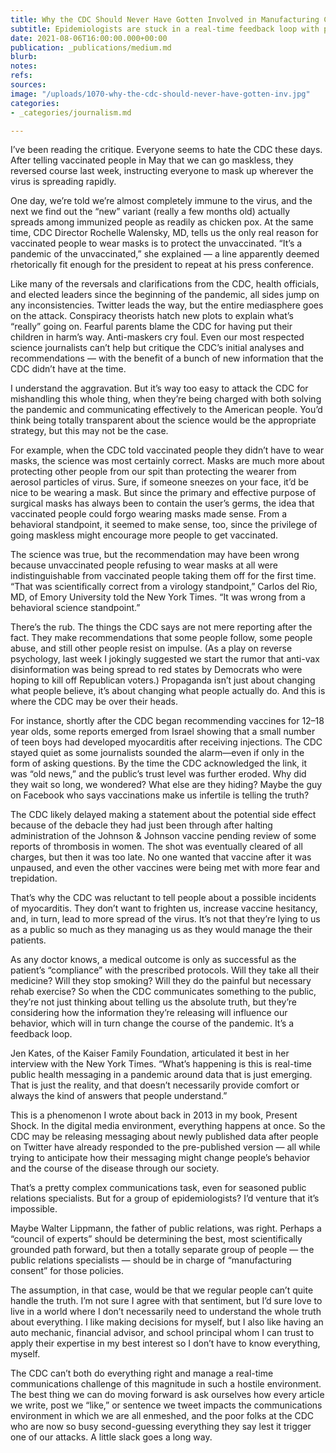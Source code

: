 ```yaml
---
title: Why the CDC Should Never Have Gotten Involved in Manufacturing Consent
subtitle: Epidemiologists are stuck in a real-time feedback loop with public health
date: 2021-08-06T16:00:00.000+00:00
publication: _publications/medium.md
blurb: 
notes: 
refs: 
sources: 
image: "/uploads/1070-why-the-cdc-should-never-have-gotten-inv.jpg"
categories:
- _categories/journalism.md

---
```

I’ve been reading the critique. Everyone seems to hate the CDC these days. After telling vaccinated people in May that we can go maskless, they reversed course last week, instructing everyone to mask up wherever the virus is spreading rapidly.

One day, we’re told we’re almost completely immune to the virus, and the next we find out the “new” variant (really a few months old) actually spreads among immunized people as readily as chicken pox. At the same time, CDC Director Rochelle Walensky, MD, tells us the only real reason for vaccinated people to wear masks is to protect the unvaccinated. “It’s a pandemic of the unvaccinated,” she explained — a line apparently deemed rhetorically fit enough for the president to repeat at his press conference.

Like many of the reversals and clarifications from the CDC, health officials, and elected leaders since the beginning of the pandemic, all sides jump on any inconsistencies. Twitter leads the way, but the entire mediasphere goes on the attack. Conspiracy theorists hatch new plots to explain what’s “really” going on. Fearful parents blame the CDC for having put their children in harm’s way. Anti-maskers cry foul. Even our most respected science journalists can’t help but critique the CDC’s initial analyses and recommendations — with the benefit of a bunch of new information that the CDC didn’t have at the time.

I understand the aggravation. But it’s way too easy to attack the CDC for mishandling this whole thing, when they’re being charged with both solving the pandemic and communicating effectively to the American people. You’d think being totally transparent about the science would be the appropriate strategy, but this may not be the case.

For example, when the CDC told vaccinated people they didn’t have to wear masks, the science was most certainly correct. Masks are much more about protecting other people from our spit than protecting the wearer from aerosol particles of virus. Sure, if someone sneezes on your face, it’d be nice to be wearing a mask. But since the primary and effective purpose of surgical masks has always been to contain the user’s germs, the idea that vaccinated people could forgo wearing masks made sense. From a behavioral standpoint, it seemed to make sense, too, since the privilege of going maskless might encourage more people to get vaccinated.

The science was true, but the recommendation may have been wrong because unvaccinated people refusing to wear masks at all were indistinguishable from vaccinated people taking them off for the first time. “That was scientifically correct from a virology standpoint,” Carlos del Rio, MD, of Emory University told the New York Times. “It was wrong from a behavioral science standpoint.”

There’s the rub. The things the CDC says are not mere reporting after the fact. They make recommendations that some people follow, some people abuse, and still other people resist on impulse. (As a play on reverse psychology, last week I jokingly suggested we start the rumor that anti-vax disinformation was being spread to red states by Democrats who were hoping to kill off Republican voters.) Propaganda isn’t just about changing what people believe, it’s about changing what people actually do. And this is where the CDC may be over their heads.

For instance, shortly after the CDC began recommending vaccines for 12–18 year olds, some reports emerged from Israel showing that a small number of teen boys had developed myocarditis after receiving injections. The CDC stayed quiet as some journalists sounded the alarm—even if only in the form of asking questions. By the time the CDC acknowledged the link, it was “old news,” and the public’s trust level was further eroded. Why did they wait so long, we wondered? What else are they hiding? Maybe the guy on Facebook who says vaccinations make us infertile is telling the truth?

The CDC likely delayed making a statement about the potential side effect because of the debacle they had just been through after halting administration of the Johnson & Johnson vaccine pending review of some reports of thrombosis in women. The shot was eventually cleared of all charges, but then it was too late. No one wanted that vaccine after it was unpaused, and even the other vaccines were being met with more fear and trepidation.

That’s why the CDC was reluctant to tell people about a possible incidents of myocarditis. They don’t want to frighten us, increase vaccine hesitancy, and, in turn, lead to more spread of the virus. It’s not that they’re lying to us as a public so much as they managing us as they would manage the their patients.

As any doctor knows, a medical outcome is only as successful as the patient’s “compliance” with the prescribed protocols. Will they take all their medicine? Will they stop smoking? Will they do the painful but necessary rehab exercise? So when the CDC communicates something to the public, they’re not just thinking about telling us the absolute truth, but they’re considering how the information they’re releasing will influence our behavior, which will in turn change the course of the pandemic. It’s a feedback loop.

Jen Kates, of the Kaiser Family Foundation, articulated it best in her interview with the New York Times. “What’s happening is this is real-time public health messaging in a pandemic around data that is just emerging. That is just the reality, and that doesn’t necessarily provide comfort or always the kind of answers that people understand.”

This is a phenomenon I wrote about back in 2013 in my book, Present Shock. In the digital media environment, everything happens at once. So the CDC may be releasing messaging about newly published data after people on Twitter have already responded to the pre-published version — all while trying to anticipate how their messaging might change people’s behavior and the course of the disease through our society.

That’s a pretty complex communications task, even for seasoned public relations specialists. But for a group of epidemiologists? I’d venture that it’s impossible.

Maybe Walter Lippmann, the father of public relations, was right. Perhaps a “council of experts” should be determining the best, most scientifically grounded path forward, but then a totally separate group of people — the public relations specialists — should be in charge of “manufacturing consent” for those policies.

The assumption, in that case, would be that we regular people can’t quite handle the truth. I’m not sure I agree with that sentiment, but I’d sure love to live in a world where I don’t necessarily need to understand the whole truth about everything. I like making decisions for myself, but I also like having an auto mechanic, financial advisor, and school principal whom I can trust to apply their expertise in my best interest so I don’t have to know everything, myself.

The CDC can’t both do everything right and manage a real-time communications challenge of this magnitude in such a hostile environment. The best thing we can do moving forward is ask ourselves how every article we write, post we “like,” or sentence we tweet impacts the communications environment in which we are all enmeshed, and the poor folks at the CDC who are now so busy second-guessing everything they say lest it trigger one of our attacks. A little slack goes a long way.